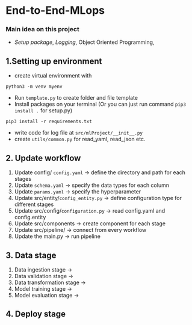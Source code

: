 # End-to-End-MLops
### Main idea on this project
- *Setup package*, *Logging*, Object Oriented Programming, 
## 1.Setting up environment
- create virtual environment with 
```
python3 -m venv myenv
```
- Run `template.py` to create folder and file template
- Install packages on your terminal (Or you can just run command `pip3 install .` for setup.py)
```text
pip3 install -r requirements.txt
```
- write code for log file at `src/mlProject/__init__.py`
- create `utils/common.py` for read_yaml, read_json etc. 

## 2. Update workflow
1. Update config/ `config.yaml` -> define the directory and path for each stages
2. Update `schema.yaml` -> specify the data types for each column
3. Update `params.yaml` -> specify the hyperparameter
4. Update src/entity/`config_entity.py` -> define configuration type for different stages
5. Update src/config/`configuration.py` -> read config.yaml and config.entity
6. Update src/components -> create component for each stage
7. Update src/pipeline/ -> connect from every workflow
8. Update the main.py -> run pipeline 

## 3. Data stage
1. Data ingestion stage -> 
2. Data validation stage -> 
3. Data transformation stage -> 
4. Model training stage -> 
5. Model evaluation stage -> 

## 4. Deploy stage

